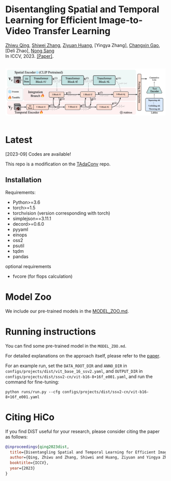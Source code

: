 # Disentangling Spatial and Temporal Learning for Efficient Image-to-Video Transfer Learning
[Zhiwu Qing](https://scholar.google.com/citations?user=q9refl4AAAAJ&hl=zh-CN&authuser=1), [Shiwei Zhang](https://www.researchgate.net/profile/Shiwei-Zhang-14), [Ziyuan Huang](https://huang-ziyuan.github.io/), [Yingya Zhang], [Changxin Gao](https://scholar.google.com/citations?user=4tku-lwAAAAJ&hl=zh-CN),
[Deli Zhao],  [Nong Sang](https://scholar.google.com/citations?user=ky_ZowEAAAAJ&hl=zh-CN) <br/>
In ICCV, 2023. [[Paper]](https://openaccess.thecvf.com/content/ICCV2023/papers/coming_soon.pdf).

<br/>
<div align="center">
    <img src="framework.jpg" />
</div>
<br/>

# Latest

[2023-09] Codes are available!

This repo is a modification on the [TAdaConv](https://github.com/alibaba-mmai-research/TAdaConv) repo.
## Installation

Requirements:
- Python>=3.6
- torch>=1.5
- torchvision (version corresponding with torch)
- simplejson==3.11.1
- decord>=0.6.0
- pyyaml
- einops
- oss2
- psutil
- tqdm
- pandas

optional requirements
- fvcore (for flops calculation)

# Model Zoo

We include our pre-trained models in the [MODEL_ZOO.md](MODEL_ZOO.md).


# Running instructions
You can find some pre-trained model in the `MODEL_ZOO.md`.

For detailed explanations on the approach itself, please refer to the [paper](https://openaccess.thecvf.com/content/ICCV2023/papers/).

For an example run, set the `DATA_ROOT_DIR` and `ANNO_DIR` in `configs/projects/dist/vit_base_16_ssv2.yaml`, and `OUTPUT_DIR` in `configs/projects/dist/ssv2-cn/vit-b16-8+16f_e001.yaml`, and run the command for fine-tuning:
```
python runs/run.py --cfg configs/projects/dist/ssv2-cn/vit-b16-8+16f_e001.yaml
```



# Citing HiCo
If you find DiST useful for your research, please consider citing the paper as follows:
```BibTeX
@inproceedings{qing2023dist,
  title={Disentangling Spatial and Temporal Learning for Efficient Image-to-Video Transfer Learning},
  author={Qing, Zhiwu and Zhang, Shiwei and Huang, Ziyuan and Yingya Zhang and Gao, Changxin and Deli Zhao and Sang, Nong},
  booktitle={ICCV},
  year={2023}
}
```
